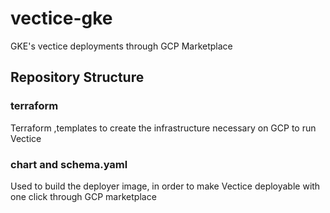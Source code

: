 # vectice-gke
GKE's vectice deployments through GCP Marketplace

## Repository Structure

### terraform

Terraform ,templates to create the infrastructure necessary on GCP to run Vectice

### chart and schema.yaml

Used to build the deployer image, in order to make Vectice deployable with one click through GCP marketplace